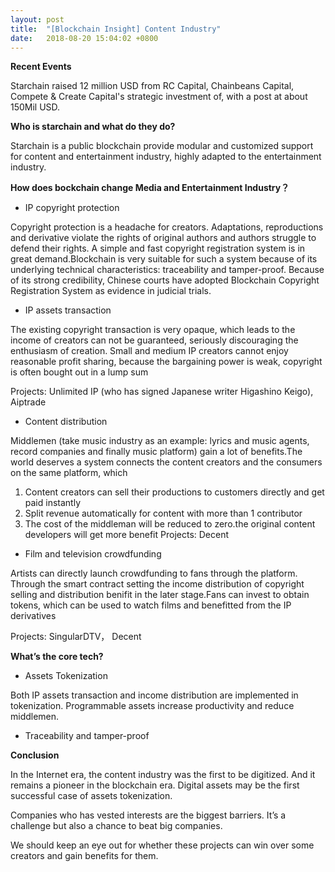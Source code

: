```yaml
---
layout: post
title:  "[Blockchain Insight] Content Industry"
date:   2018-08-20 15:04:02 +0800
---
```


**Recent Events** 

Starchain raised 12 million USD from RC Capital, Chainbeans Capital, Compete & Create Capital's strategic investment of, with a post at about 150Mil USD. 


**Who is starchain and what do they do?** 

Starchain is a public blockchain provide modular and customized support for content and entertainment industry, highly adapted to the entertainment industry.


**How does bockchain change Media and Entertainment Industry？** 

- IP copyright protection

Copyright protection is a headache for creators. Adaptations, reproductions and derivative  violate the rights of original authors and authors struggle to defend their rights. A simple and fast copyright registration system is in great demand.Blockchain is very suitable for such a system because of its underlying technical characteristics: traceability and tamper-proof. Because of its strong credibility, Chinese courts have adopted Blockchain Copyright Registration System as evidence in judicial trials.



 - IP assets transaction

The existing copyright transaction is very opaque, which leads to the income of creators can not be guaranteed, seriously discouraging the enthusiasm of creation.
Small and medium IP creators cannot enjoy reasonable profit sharing, because the bargaining power is weak, copyright is often bought out in a lump sum

Projects:  Unlimited IP (who has signed Japanese writer Higashino Keigo), Aiptrade

- Content distribution

Middlemen (take music industry as an example: lyrics and music agents, record companies and finally music platform) gain a lot of benefits.The world deserves a system connects the content creators and the consumers on the same platform, which

1. Content creators can sell their productions to customers directly  and get paid instantly
2. Split revenue automatically for content with more than 1 contributor
3. The cost of the middleman will be reduced to zero.the original content developers will get more benefit
Projects: Decent

- Film and television crowdfunding

Artists can directly launch crowdfunding to fans through the platform. Through the smart contract setting the income distribution of  copyright selling and distribution benifit in the later stage.Fans can invest to obtain tokens, which can be used to watch films and benefitted from the IP derivatives

Projects: SingularDTV， Decent


**What’s the core tech?**

- Assets Tokenization

Both IP assets transaction and income distribution are implemented in tokenization. Programmable assets increase productivity and reduce middlemen.

- Traceability and tamper-proof


**Conclusion**


In the Internet era, the content industry was the first to be digitized. And it remains a pioneer in the blockchain era. Digital assets may be the first successful case of assets tokenization.

Companies who has vested interests are the biggest barriers. It’s a challenge but also a chance to beat big companies.

We should keep an eye out for whether these projects can win over some creators and gain benefits for them.

